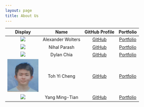 ```yaml
---
layout: page
title: About Us
---
```


<style>
  img {
    max-width: 100px;
  }
</style>

|                    Display                     |       Name        |              GitHub Profile              |             Portfolio              |
|:----------------------------------------------:|:-----------------:|:----------------------------------------:|:----------------------------------:|
|      ![](https://github.com/AlWo223.png)       | Alexander Wolters |   [GitHub](https://github.com/AlWo223)   |   [Portfolio](team/alwo223.html)   |
|      ![](https://github.com/nihalzp.png)       |   Nihal Parash    |   [GitHub](https://github.com/nihalzp)   |   [Portfolio](team/nihalzp.html)   |
|     ![](https://github.com/DaDevChia.png)      |    Dylan Chia     |  [GitHub](https://github.com/DaDevChia)  |  [Portfolio](team/dadevchia.html)  | 
|       ![](./team/photo/yicheng-toh.png)        |   Toh Yi Cheng    | [GitHub](https://github.com/yicheng-toh) | [Portfolio](team/yicheng-toh.html) |
|      ![](https://github.com/skylee03.png)      |  Yang Ming-Tian   |  [GitHub](https://github.com/skylee03)   |  [Portfolio](team/skylee03.html)   |
